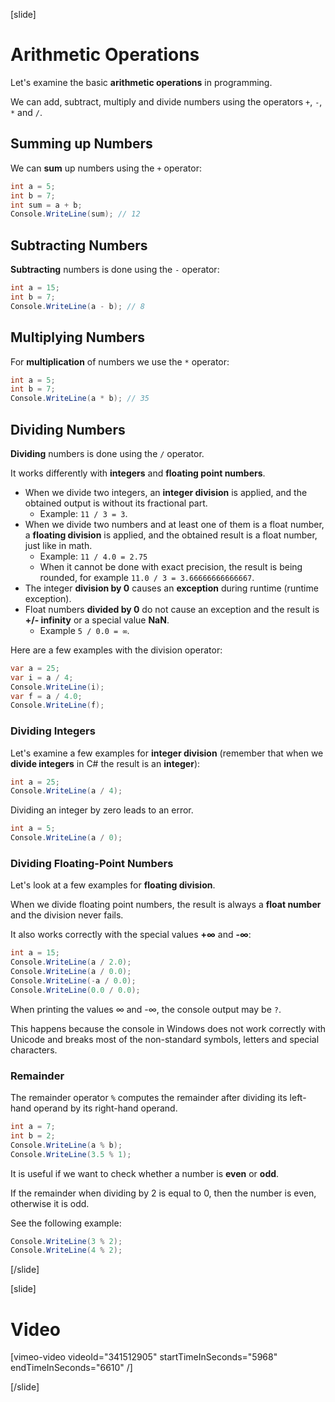 [slide]
# Arithmetic Operations
Let's examine the basic **arithmetic operations** in programming. 

We can add, subtract, multiply and divide numbers using the operators `+`, `-`, `*` and `/`.

## Summing up Numbers
We can **sum** up numbers using the `+` operator:
```cs live
int a = 5;
int b = 7;
int sum = a + b;
Console.WriteLine(sum); // 12 
```

## Subtracting Numbers
**Subtracting** numbers is done using the `-` operator:
```cs live
int a = 15;
int b = 7;
Console.WriteLine(a - b); // 8
```

## Multiplying Numbers
For **multiplication** of numbers we use the `*` operator:
```cs live
int a = 5;
int b = 7;
Console.WriteLine(a * b); // 35
```

## Dividing Numbers
**Dividing** numbers is done using the `/` operator. 

It works differently with **integers** and **floating point numbers**.
* When we divide two integers, an **integer division** is applied, and the obtained output is without its fractional part. 
  * Example: `11 / 3 = 3`.
* When we divide two numbers and at least one of them is a float number, a **floating division** is applied, and the obtained result is a float number, just like in math. 
  * Example: `11 / 4.0 = 2.75`
  * When it cannot be done with exact precision, the result is being rounded, for example `11.0 / 3 = 3.66666666666667`.
* The integer **division by 0** causes an **exception** during runtime (runtime exception).
* Float numbers **divided by 0** do not cause an exception and the result is **+/- infinity** or a special value **NaN**. 
  * Example `5 / 0.0 = ∞`.

Here are a few examples with the division operator:
```cs live
var a = 25;
var i = a / 4;
Console.WriteLine(i);
var f = a / 4.0;
Console.WriteLine(f);
```

### Dividing Integers
Let's examine a few examples for **integer division** (remember that when we **divide integers** in C# the result is an **integer**):
```cs live
int a = 25;
Console.WriteLine(a / 4);
```

Dividing an integer by zero leads to an error.
``` cs live
int a = 5;
Console.WriteLine(a / 0);
```

### Dividing Floating-Point Numbers
Let's look at a few examples for **floating division**. 

When we divide floating point numbers, the result is always a **float number** and the division never fails.

It also works correctly with the special values **+∞** and **-∞**:
```cs live
int a = 15;
Console.WriteLine(a / 2.0);
Console.WriteLine(a / 0.0);
Console.WriteLine(-a / 0.0);
Console.WriteLine(0.0 / 0.0);
```

When printing the values ∞ and -∞, the console output may be `?`.

This happens because the console in Windows does not work correctly with Unicode and breaks most of the non-standard symbols, letters and special characters.

### Remainder
The remainder operator `%` computes the remainder after dividing its left-hand operand by its right-hand operand.
```cs live
int a = 7;
int b = 2;
Console.WriteLine(a % b);
Console.WriteLine(3.5 % 1);
```
It is useful if we want to check whether a number is **even** or **odd**.

If the remainder when dividing by 2 is equal to 0, then the number is even, otherwise it is odd.

See the following example: 
```cs live
Console.WriteLine(3 % 2);
Console.WriteLine(4 % 2);
```
[/slide]

[slide]
# Video

[vimeo-video videoId="341512905" startTimeInSeconds="5968" endTimeInSeconds="6610" /]

[/slide]